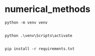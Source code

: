 # numerical_methods

```
python -m venv venv


python .\venv\Scripts\activate


pip install -r requirements.txt

```
